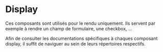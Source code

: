 # Display

Ces composants sont utilisés pour le rendu uniquement.
Ils servent par exemple à rendre un champ de formulaire, une checkbox, ...

Afin de consulter les documentations spécifiques à chaques composant display, il suffit de naviguer au sein de leurs répertoires respectifs.
